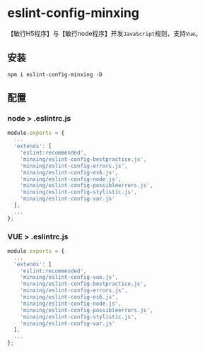 # eslint-config-minxing

【敏行H5程序】与【敏行node程序】开发`JavaScript`规则，支持`Vue`。

## 安装

`npm i eslint-config-minxing -D`

## 配置

### node &gt; .eslintrc.js

```javascript
module.exports = {
  ...
  'extends': [
    'eslint:recommended',
    'minxing/eslint-config-bestpractice.js',
    'minxing/eslint-config-errors.js',
    'minxing/eslint-config-es6.js',
    'minxing/eslint-config-node.js',
    'minxing/eslint-config-possibleerrors.js',
    'minxing/eslint-config-stylistic.js',
    'minxing/eslint-config-var.js'
  ],
  ...
};
```

### VUE &gt; .eslintrc.js

```javascript
module.exports = {
  ...
  'extends': [
    'eslint:recommended',
    'minxing/eslint-config-vue.js',
    'minxing/eslint-config-bestpractice.js',
    'minxing/eslint-config-errors.js',
    'minxing/eslint-config-es6.js',
    'minxing/eslint-config-node.js',
    'minxing/eslint-config-possibleerrors.js',
    'minxing/eslint-config-stylistic.js',
    'minxing/eslint-config-var.js'
  ],
  ...
};
```
